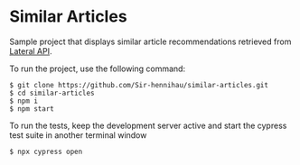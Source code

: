# Similar Articles

Sample project that displays similar article recommendations retrieved from [Lateral API](https://lateral.io/).

To run the project, use the following command:

```
$ git clone https://github.com/Sir-hennihau/similar-articles.git
$ cd similar-articles
$ npm i
$ npm start
```

To run the tests, keep the development server active and start the cypress test suite in another terminal window

```
$ npx cypress open
```
